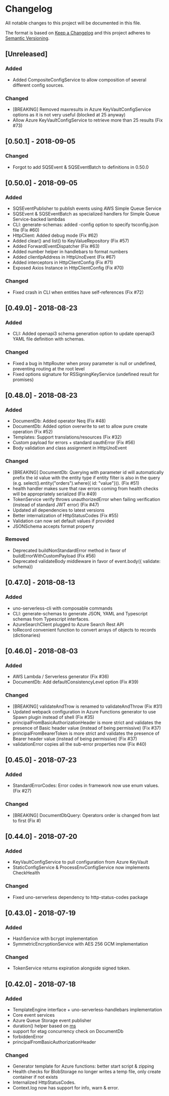 # Changelog
All notable changes to this project will be documented in this file.

The format is based on [Keep a Changelog](http://keepachangelog.com/en/1.0.0/)
and this project adheres to [Semantic Versioning](http://semver.org/spec/v2.0.0.html).

## [Unreleased]
### Added
- Added CompositeConfigService to allow composition of several different config sources.

### Changed
- [BREAKING] Removed maxresults in Azure KeyVaultConfigService options as it is not very useful (blocked at 25 anyway)
- Allow Azure KeyVaultConfigService to retrieve more than 25 results (Fix #73)

## [0.50.1] - 2018-09-05
### Changed
- Forgot to add SQSEvent & SQSEventBatch to definitions in 0.50.0

## [0.50.0] - 2018-09-05
### Added
- SQSEventPublisher to publish events using AWS Simple Queue Service
- SQSEvent & SQSEventBatch as specialized handlers for Simple Queue Service-backed lambdas
- CLI: generate-schemas: added -config option to specify tsconfig.json file (Fix #60)
- HttpClient: Added debug mode (Fix #62)
- Added clear() and list() to KeyValueRepository (Fix #57)
- Added ForwardEventDispatcher (Fix #63)
- Added number helper in handlebars to format numbers
- Added clientIpAddress in HttpUnoEvent (Fix #67)
- Added interceptors in HttpClientConfig (Fix #71)
- Exposed Axios Instance in HttpClientConfig (Fix #70)

### Changed
- Fixed crash in CLI when entities have self-references (Fix #72)

## [0.49.0] - 2018-08-23
### Added
- CLI: Added openapi3 schema generation option to update openapi3 YAML file definition with schemas.

### Changed
- Fixed a bug in httpRouter when proxy parameter is null or undefined, preventing routing at the root level
- Fixed options signature for RSSigningKeyService (undefined result for promises)

## [0.48.0] - 2018-08-23
### Added
- DocumentDb: Added operator Neq (Fix #48)
- DocumentDb: Added option overwrite to set to allow pure create operation (Fix #52)
- Templates: Support translations/resources (Fix #32)
- Custom payload for errors + standard oauthError (Fix #56)
- Body validation and class assignment in HttpUnoEvent

### Changed
- [BREAKING] DocumentDb: Querying with parameter id will automatically prefix the id value with the entity type if entity filter is also in the query (e.g. select().entity("orders").where<Orders>({ id: "value"})). (Fix #51)
- health handler makes sure that raw errors coming from health checks will be appropriately serialized (Fix #49)
- TokenService verify throws unauthorizedError when failing verification (instead of standard JWT error) (Fix #47)
- Updated all dependencies to latest versions
- Better internalization of HttpStatusCodes (Fix #55)
- Validation can now set default values if provided
- JSONSchema accepts format property

### Removed
- Deprecated buildNonStandardError method in favor of buildErrorWithCustomPayload (Fix #56)
- Deprecated validateBody middleware in favor of event.body({ validate: schema})

## [0.47.0] - 2018-08-13
### Added
- uno-serverless-cli with composable commands
- CLI: generate-schemas to generate JSON, YAML and Typescript schemas from Typescript interfaces.
- AzureSearchClient plugged to Azure Search Rest API
- toRecord convenient function to convert arrays of objects to records (dictionaries)

## [0.46.0] - 2018-08-03
### Added
- AWS Lambda / Serverless generator (Fix #36)
- DocumentDb: Add defaultConsistencyLevel option (Fix #39)

### Changed
- [BREAKING] validateAndTrow is renamed to validateAndThrow (Fix #31)
- Updated webpack configuration in Azure Functions generator to use Spawn plugin instead of shell (Fix #35)
- principalFromBasicAuthorizationHeader is more strict and validates the presence of Basic header value (instead of being permissive) (Fix #37)
- principalFromBearerToken is more strict and validates the presence of Bearer header value (instead of being permissive) (Fix #37)
- validationError copies all the sub-error properties now (Fix #40)

## [0.45.0] - 2018-07-23
### Added
- StandardErrorCodes: Error codes in framework now use enum values. (Fix #27)

### Changed
- [BREAKING] DocumentDbQuery: Operators order is changed from last to first (Fix #)

## [0.44.0] - 2018-07-20
### Added
- KeyVaultConfigService to pull configuration from Azure KeyVault
- StaticConfigService & ProcessEnvConfigService now implements CheckHealth

### Changed
- Fixed uno-serverless dependency to http-status-codes package

## [0.43.0] - 2018-07-19
### Added
- HashService with bcrypt implementation
- SymmetricEncryptionService with AES 256 GCM implementation

### Changed
- TokenService returns expiration alongside signed token.

## [0.42.0] - 2018-07-18
### Added
- TemplateEngine interface + uno-serverless-handlebars implementation
- Core event services
- Azure Queue Storage event publisher
- duration() helper based on [ms](https://www.npmjs.com/package/ms)
- support for etag concurrency check on DocumentDb
- forbiddenError
- principalFromBasicAuthorizationHeader

### Changed
- Generator template for Azure functions: better start script & zipping
- Health checks for BlobStorage no longer writes a temp file, only create container if not exists
- Internalized HttpStatusCodes.
- Context.log now has support for info, warn & error.